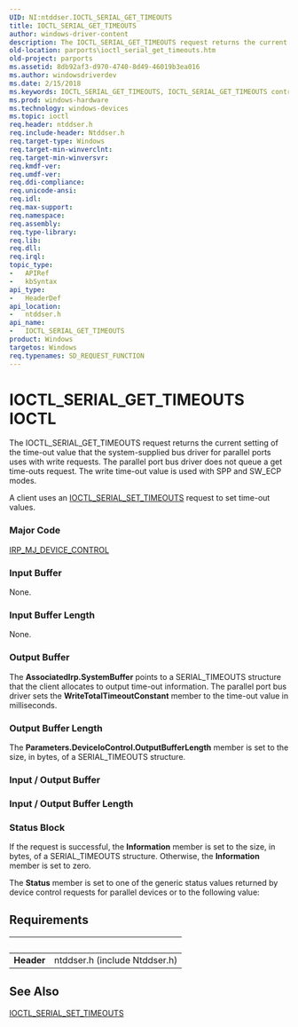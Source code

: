 ```yaml
---
UID: NI:ntddser.IOCTL_SERIAL_GET_TIMEOUTS
title: IOCTL_SERIAL_GET_TIMEOUTS
author: windows-driver-content
description: The IOCTL_SERIAL_GET_TIMEOUTS request returns the current setting of the time-out value that the system-supplied bus driver for parallel ports uses with write requests.
old-location: parports\ioctl_serial_get_timeouts.htm
old-project: parports
ms.assetid: 8db92af3-d970-4740-8d49-46019b3ea016
ms.author: windowsdriverdev
ms.date: 2/15/2018
ms.keywords: IOCTL_SERIAL_GET_TIMEOUTS, IOCTL_SERIAL_GET_TIMEOUTS control code [Parallel Ports], cisspd_15ce20eb-36f6-4df2-9ae5-e58b10daeae1.xml, ntddser/IOCTL_SERIAL_GET_TIMEOUTS, parports.ioctl_serial_get_timeouts
ms.prod: windows-hardware
ms.technology: windows-devices
ms.topic: ioctl
req.header: ntddser.h
req.include-header: Ntddser.h
req.target-type: Windows
req.target-min-winverclnt: 
req.target-min-winversvr: 
req.kmdf-ver: 
req.umdf-ver: 
req.ddi-compliance: 
req.unicode-ansi: 
req.idl: 
req.max-support: 
req.namespace: 
req.assembly: 
req.type-library: 
req.lib: 
req.dll: 
req.irql: 
topic_type:
-	APIRef
-	kbSyntax
api_type:
-	HeaderDef
api_location:
-	ntddser.h
api_name:
-	IOCTL_SERIAL_GET_TIMEOUTS
product: Windows
targetos: Windows
req.typenames: SD_REQUEST_FUNCTION
---
```


# IOCTL_SERIAL_GET_TIMEOUTS IOCTL
The IOCTL_SERIAL_GET_TIMEOUTS request returns the current setting of the time-out value that the system-supplied bus driver for parallel ports uses with write requests. The parallel port bus driver does not queue a get time-outs request. The write time-out value is used with SPP and SW_ECP modes. 

A client uses an <a href="..\ntddser\ni-ntddser-ioctl_serial_set_timeouts.md">IOCTL_SERIAL_SET_TIMEOUTS</a> request to set time-out values.

### Major Code
[IRP_MJ_DEVICE_CONTROL](xref:"https://docs.microsoft.com/en-us/windows-hardware/drivers/kernel/irp-mj-device-control")

### Input Buffer
None.

### Input Buffer Length
None.

### Output Buffer
The <b>AssociatedIrp.SystemBuffer</b> points to a SERIAL_TIMEOUTS structure that the client allocates to output time-out information. The parallel port bus driver sets the <b>WriteTotalTimeoutConstant</b> member to the time-out value in milliseconds.

### Output Buffer Length
The <b>Parameters.DeviceIoControl.OutputBufferLength</b> member is set to the size, in bytes, of a SERIAL_TIMEOUTS structure.

### Input / Output Buffer
<text></text>

### Input / Output Buffer Length
<text></text>

### Status Block
If the request is successful, the <b>Information</b> member is set to the size, in bytes, of a SERIAL_TIMEOUTS structure. Otherwise, the <b>Information</b> member is set to zero. 

The <b>Status</b> member is set to one of the generic status values returned by device control requests for parallel devices or to  the following value:


## Requirements
| &nbsp; | &nbsp; |
| ---- |:---- |
| **Header** | ntddser.h (include Ntddser.h) |

## See Also

<a href="..\ntddser\ni-ntddser-ioctl_serial_set_timeouts.md">IOCTL_SERIAL_SET_TIMEOUTS</a>
